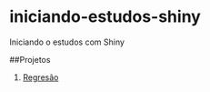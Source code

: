 # iniciando-estudos-shiny
Iniciando o estudos com Shiny 

##Projetos
1. [Regresão](https://luanprates01.shinyapps.io/Regressao/)
